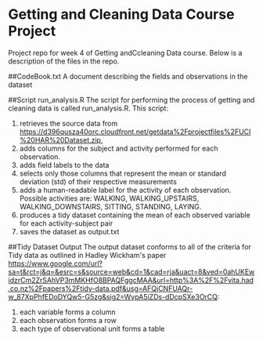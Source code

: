 # Getting and Cleaning Data Course Project
Project repo for week 4 of Getting andCcleaning Data course.  Below is a description of the files in the repo.

##CodeBook.txt
A document describing the fields and observations in the dataset

##Script run_analysis.R
The script for performing the process of getting and cleaning data is called run_analysis.R.  This script: 

1. retrieves the source data from https://d396qusza40orc.cloudfront.net/getdata%2Fprojectfiles%2FUCI%20HAR%20Dataset.zip, 
2. adds columns for the subject and activity performed for each observation.  
3. adds field labels to the data
4. selects only those columns that represent the mean or standard deviation (std) of their respective measurements
5. adds a human-readable label for the activity of each observation. Possible activities are: WALKING, WALKING_UPSTAIRS, WALKING_DOWNSTAIRS, SITTING, STANDING, LAYING.
6. produces a tidy dataset containing the mean of each observed variable for each activity-subject pair
7. saves the dataset as output.txt


##Tidy Dataset Output
The output dataset conforms to all of the criteria for Tidy data as outlined in Hadley Wickham's paper https://www.google.com/url?sa=t&rct=j&q=&esrc=s&source=web&cd=1&cad=rja&uact=8&ved=0ahUKEwidzrCm2ZrSAhVP3mMKHfO8BPAQFggcMAA&url=http%3A%2F%2Fvita.had.co.nz%2Fpapers%2Ftidy-data.pdf&usg=AFQjCNFUAQr-w_87XpPhfEDoDYQw5-G5zg&sig2=WvpA5iZDs-dDcpSXe3OrCQ:

1. each variable forms a column
2. each observation forms a row
3. each type of observational unit forms a table